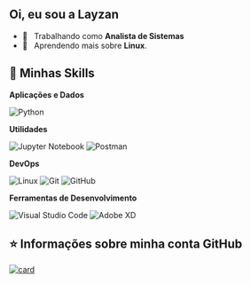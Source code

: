 ## Oi, eu sou a Layzan


- 💼 &nbsp; Trabalhando como **Analista de Sistemas**
- 🌱 &nbsp; Aprendendo mais sobre **Linux**.

## 🚀 Minhas Skills

**Aplicações e Dados**

  ![Python](https://img.shields.io/badge/-Python-333333?style=flat&logo=python)


**Utilidades**

  ![Jupyter Notebook](https://img.shields.io/badge/-jupyter%20Notebook-333333?style=flat&logo=jupyter)
  ![Postman](https://img.shields.io/badge/-Postman-333333?style=flat&logo=postman)

**DevOps**

  ![Linux](https://img.shields.io/badge/-Linux-333333?style=flat&logo=linux)
  ![Git](https://img.shields.io/badge/-Git-333333?style=flat&logo=git)
  ![GitHub](https://img.shields.io/badge/-GitHub-333333?style=flat&logo=github)

**Ferramentas de Desenvolvimento**
  
  ![Visual Studio Code](https://img.shields.io/badge/-Visual%20Studio%20Code-333333?style=flat&logo=visual-studio-code&logoColor=007ACC)
  ![Adobe XD](https://img.shields.io/badge/-Adobe%20XD-333333?style=flat&logo=adobe-xd&logoColor=ff197c)

## ⭐ Informações sobre minha conta GitHub

[![card](https://github-readme-stats.vercel.app/api?username=layzan&theme=dark)](https://github.com/layzan/)


